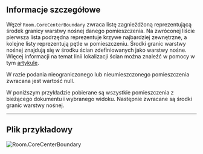 ## Informacje szczegółowe
Węzeł `Room.CoreCenterBoundary` zwraca listę zagnieżdżoną reprezentującą środek granicy warstwy nośnej danego pomieszczenia. Na zwróconej liście pierwsza lista podrzędna reprezentuje krzywe najbardziej zewnętrzne, a kolejne listy reprezentują pętle w pomieszczeniu. Środki granic warstwy nośnej znajdują się w środku ścian zdefiniowanych jako warstwy nośne. Więcej informacji na temat linii lokalizacji ścian można znaleźć w pomocy w tym [artykule](https://help.autodesk.com/view/RVT/2024/PLK/?guid=GUID-0BB62832-36DD-4E06-A9D4-EE98CE0FCF89).

W razie podania nieograniczonego lub nieumieszczonego pomieszczenia zwracana jest wartość null.

W poniższym przykładzie pobierane są wszystkie pomieszczenia z bieżącego dokumentu i wybranego widoku. Następnie zwracane są środki granic warstwy nośnej.
___
## Plik przykładowy

![Room.CoreCenterBoundary](./Revit.Elements.Room.CoreCenterBoundary_img.jpg)
